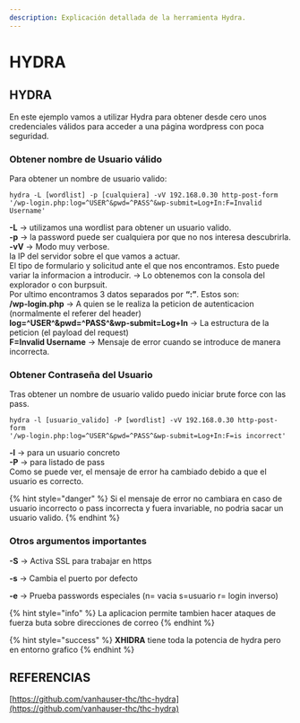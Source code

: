 ```yaml
---
description: Explicación detallada de la herramienta Hydra.
---
```


# HYDRA

## **HYDRA**

En este ejemplo vamos a utilizar Hydra para obtener desde cero unos credenciales válidos para acceder a una página wordpress con poca seguridad.

### Obtener nombre de Usuario válido

Para obtener un nombre de usuario valido:

```text
hydra -L [wordlist] -p [cualquiera] -vV 192.168.0.30 http-post-form 
'/wp-login.php:log=^USER^&pwd=^PASS^&wp-submit=Log+In:F=Invalid Username'
```

 **-L** → utilizamos una wordlist para obtener un usuario valido.  
 **-p** → la password puede ser cualquiera por que no nos interesa descubrirla.  
 **-vV** → Modo muy verbose.  
 la IP del servidor sobre el que vamos a actuar.  
 El tipo de formulario y solicitud ante el que nos encontramos. Esto puede variar la informacion a introducir. → Lo obtenemos con la consola del explorador o con burpsuit.  
 Por ultimo encontramos 3 datos separados por **“:”**. Estos son:  
 **/wp-login.php** → A quien se le realiza la peticion de autenticacion \(normalmente el referer del header\)  
 **log=^USER^&pwd=^PASS^&wp-submit=Log+In** → La estructura de la peticion \(el payload del request\)  
 **F=Invalid Username** → Mensaje de error cuando se introduce de manera incorrecta.

###  Obtener Contraseña del Usuario

Tras obtener un nombre de usuario valido puedo iniciar brute force con las pass.

```text
hydra -l [usuario_valido] -P [wordlist] -vV 192.168.0.30 http-post-form 
'/wp-login.php:log=^USER^&pwd=^PASS^&wp-submit=Log+In:F=is incorrect'
```

 **-l** → para un usuario concreto  
 **-P** → para listado de pass  
 Como se puede ver, el mensaje de error ha cambiado debido a que el usuario es correcto.

{% hint style="danger" %}
Si el mensaje de error no cambiara en caso de usuario incorrecto o pass incorrecta y fuera invariable, no podria sacar un usuario valido.
{% endhint %}

###  **Otros argumentos importantes**

 **-S** → Activa SSL para trabajar en https

 **-s** → Cambia el puerto por defecto

 **-e** → Prueba passwords especiales \(n= vacia s=usuario r= login inverso\)

{% hint style="info" %}
La aplicacion permite tambien hacer ataques de fuerza buta sobre direcciones de correo
{% endhint %}

{% hint style="success" %}
**XHIDRA** tiene toda la potencia de hydra pero en entorno grafico
{% endhint %}

## REFERENCIAS

[https://github.com/vanhauser-thc/thc-hydra](https://github.com/vanhauser-thc/thc-hydra)

